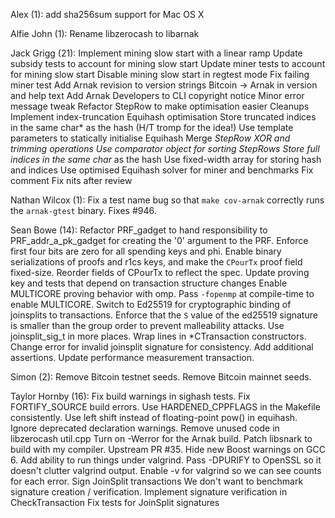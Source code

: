 Alex (1):
      add sha256sum support for Mac OS X

Alfie John (1):
      Rename libzerocash to libarnak

Jack Grigg (21):
      Implement mining slow start with a linear ramp
      Update subsidy tests to account for mining slow start
      Update miner tests to account for mining slow start
      Disable mining slow start in regtest mode
      Fix failing miner test
      Add Arnak revision to version strings
      Bitcoin -> Arnak in version and help text
      Add Arnak Developers to CLI copyright notice
      Minor error message tweak
      Refactor StepRow to make optimisation easier
      Cleanups
      Implement index-truncation Equihash optimisation
      Store truncated indices in the same char* as the hash (H/T tromp for the idea!)
      Use template parameters to statically initialise Equihash
      Merge *StepRow XOR and trimming operations
      Use comparator object for sorting StepRows
      Store full indices in the same char* as the hash
      Use fixed-width array for storing hash and indices
      Use optimised Equihash solver for miner and benchmarks
      Fix comment
      Fix nits after review

Nathan Wilcox (1):
      Fix a test name bug so that ``make cov-arnak`` correctly runs the ``arnak-gtest`` binary. Fixes #946.

Sean Bowe (14):
      Refactor PRF_gadget to hand responsibility to PRF_addr_a_pk_gadget for creating the '0' argument to the PRF.
      Enforce first four bits are zero for all spending keys and phi.
      Enable binary serializations of proofs and r1cs keys, and make the `CPourTx` proof field fixed-size.
      Reorder fields of CPourTx to reflect the spec.
      Update proving key and tests that depend on transaction structure changes
      Enable MULTICORE proving behavior with omp.
      Pass `-fopenmp` at compile-time to enable MULTICORE.
      Switch to Ed25519 for cryptographic binding of joinsplits to transactions.
      Enforce that the `S` value of the ed25519 signature is smaller than the group order to prevent malleability attacks.
      Use joinsplit_sig_t in more places.
      Wrap lines in *CTransaction constructors.
      Change error for invalid joinsplit signature for consistency.
      Add additional assertions.
      Update performance measurement transaction.

Simon (2):
      Remove Bitcoin testnet seeds.
      Remove Bitcoin mainnet seeds.

Taylor Hornby (16):
      Fix build warnings in sighash tests.
      Fix FORTIFY_SOURCE build errors.
      Use HARDENED_CPPFLAGS in the Makefile consistently.
      Use left shift instead of floating-point pow() in equihash.
      Ignore deprecated declaration warnings.
      Remove unused code in libzerocash util.cpp
      Turn on -Werror for the Arnak build.
      Patch libsnark to build with my compiler. Upstream PR #35.
      Hide new Boost warnings on GCC 6.
      Add ability to run things under valgrind.
      Pass -DPURIFY to OpenSSL so it doesn't clutter valgrind output.
      Enable -v for valgrind so we can see counts for each error.
      Sign JoinSplit transactions
      We don't want to benchmark signature creation / verification.
      Implement signature verification in CheckTransaction
      Fix tests for JoinSplit signatures

